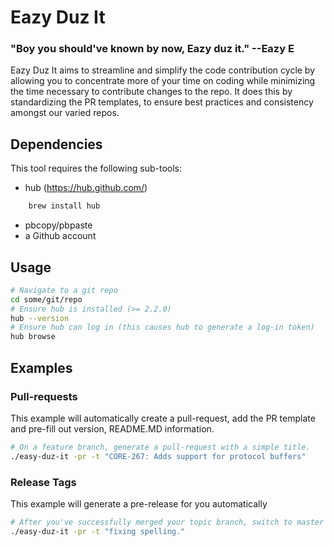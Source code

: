Eazy Duz It
===========
### "Boy you should've known by now, Eazy duz it." --Eazy E
Eazy Duz It aims to streamline and simplify the code contribution cycle by allowing you to concentrate more of your time on coding while minimizing the time necessary to contribute changes to the repo.  It does this by standardizing the PR templates, to ensure best practices and consistency amongst our varied repos.

## Dependencies 
This tool requires the following sub-tools:
* hub (https://hub.github.com/)

```sh
    brew install hub
```

* pbcopy/pbpaste
* a Github account

## Usage
```sh
# Navigate to a git repo
cd some/git/repo
# Ensure hub is installed (>= 2.2.0)
hub --version 
# Ensure hub can log in (this causes hub to generate a log-in token)
hub browse
```

## Examples
### Pull-requests
This example will automatically create a pull-request, add the PR template and pre-fill out version, README.MD information.

```sh
# On a feature branch, generate a pull-request with a simple title.
./easy-duz-it -pr -t "CORE-267: Adds support for protocol buffers"
```

### Release Tags
This example will generate a pre-release for you automatically
```sh
# After you've successfully merged your topic branch, switch to master and run the following
./easy-duz-it -pr -t "fixing spelling."
```

